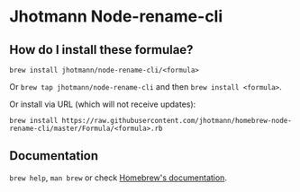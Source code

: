 # Jhotmann Node-rename-cli

## How do I install these formulae?
`brew install jhotmann/node-rename-cli/<formula>`

Or `brew tap jhotmann/node-rename-cli` and then `brew install <formula>`.

Or install via URL (which will not receive updates):

```
brew install https://raw.githubusercontent.com/jhotmann/homebrew-node-rename-cli/master/Formula/<formula>.rb
```

## Documentation
`brew help`, `man brew` or check [Homebrew's documentation](https://docs.brew.sh).
